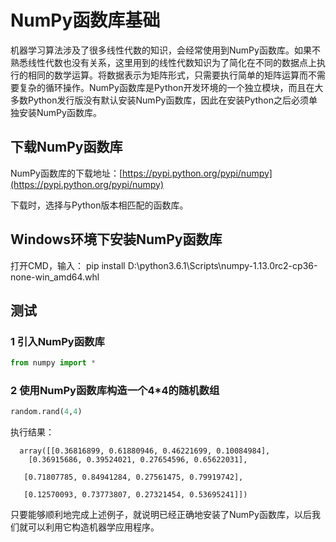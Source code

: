 # NumPy函数库基础

机器学习算法涉及了很多线性代数的知识，会经常使用到NumPy函数库。如果不熟悉线性代数也没有关系，这里用到的线性代数知识为了简化在不同的数据点上执行的相同的数学运算。将数据表示为矩阵形式，只需要执行简单的矩阵运算而不需要复杂的循环操作。NumPy函数库是Python开发环境的一个独立模块，而且在大多数Python发行版没有默认安装NumPy函数库，因此在安装Python之后必须单独安装NumPy函数库。

## 下载NumPy函数库

NumPy函数库的下载地址：[https://pypi.python.org/pypi/numpy](https://pypi.python.org/pypi/numpy)

下载时，选择与Python版本相匹配的函数库。

## Windows环境下安装NumPy函数库

打开CMD，输入： pip install D:\python3.6.1\Scripts\numpy-1.13.0rc2-cp36-none-win\_amd64.whl

## 测试

### 1 引入NumPy函数库

```py
from numpy import *
```

### 2 使用NumPy函数库构造一个4\*4的随机数组

```py
random.rand(4,4)
```

执行结果：

```
  array([[0.36816899, 0.61880946, 0.46221699, 0.10084984],
    [0.36915686, 0.39524021, 0.27654596, 0.65622031],

   [0.71807785, 0.84941284, 0.27561475, 0.79919742],

   [0.12570093, 0.73773807, 0.27321454, 0.53695241]])
```

只要能够顺利地完成上述例子，就说明已经正确地安装了NumPy函数库，以后我们就可以利用它构造机器学应用程序。


